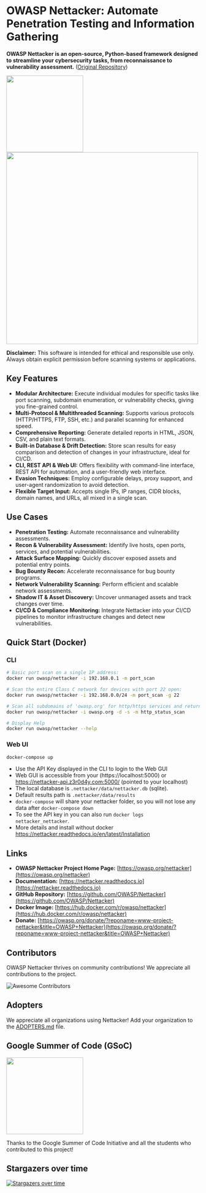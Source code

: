 # OWASP Nettacker: Automate Penetration Testing and Information Gathering

**OWASP Nettacker is an open-source, Python-based framework designed to streamline your cybersecurity tasks, from reconnaissance to vulnerability assessment.** ([Original Repository](https://github.com/OWASP/Nettacker))

<img src="https://raw.githubusercontent.com/OWASP/Nettacker/master/nettacker/web/static/img/owasp-nettacker.png" width="200"><img src="https://raw.githubusercontent.com/OWASP/Nettacker/master/nettacker/web/static/img/owasp.png" width="500">

**Disclaimer:** This software is intended for ethical and responsible use only. Always obtain explicit permission before scanning systems or applications.

## Key Features

*   **Modular Architecture:** Execute individual modules for specific tasks like port scanning, subdomain enumeration, or vulnerability checks, giving you fine-grained control.
*   **Multi-Protocol & Multithreaded Scanning:** Supports various protocols (HTTP/HTTPS, FTP, SSH, etc.) and parallel scanning for enhanced speed.
*   **Comprehensive Reporting:** Generate detailed reports in HTML, JSON, CSV, and plain text formats.
*   **Built-in Database & Drift Detection:**  Store scan results for easy comparison and detection of changes in your infrastructure, ideal for CI/CD.
*   **CLI, REST API & Web UI:** Offers flexibility with command-line interface, REST API for automation, and a user-friendly web interface.
*   **Evasion Techniques:** Employ configurable delays, proxy support, and user-agent randomization to avoid detection.
*   **Flexible Target Input:** Accepts single IPs, IP ranges, CIDR blocks, domain names, and URLs, all mixed in a single scan.

## Use Cases

*   **Penetration Testing:** Automate reconnaissance and vulnerability assessments.
*   **Recon & Vulnerability Assessment:** Identify live hosts, open ports, services, and potential vulnerabilities.
*   **Attack Surface Mapping:** Quickly discover exposed assets and potential entry points.
*   **Bug Bounty Recon:**  Accelerate reconnaissance for bug bounty programs.
*   **Network Vulnerability Scanning:** Perform efficient and scalable network assessments.
*   **Shadow IT & Asset Discovery:** Uncover unmanaged assets and track changes over time.
*   **CI/CD & Compliance Monitoring:** Integrate Nettacker into your CI/CD pipelines to monitor infrastructure changes and detect new vulnerabilities.

## Quick Start (Docker)

### CLI

```bash
# Basic port scan on a single IP address:
docker run owasp/nettacker -i 192.168.0.1 -m port_scan

# Scan the entire Class C network for devices with port 22 open:
docker run owasp/nettacker -i 192.168.0.0/24 -m port_scan -g 22

# Scan all subdomains of 'owasp.org' for http/https services and return HTTP status code
docker run owasp/nettacker -i owasp.org -d -s -m http_status_scan

# Display Help
docker run owasp/nettacker --help
```

### Web UI

```bash
docker-compose up
```
*   Use the API Key displayed in the CLI to login to the Web GUI
*   Web GUI is accessible from your (https://localhost:5000) or https://nettacker-api.z3r0d4y.com:5000/ (pointed to your localhost)
*   The local database is `.nettacker/data/nettacker.db` (sqlite).
*   Default results path is `.nettacker/data/results`
*   `docker-compose` will share your nettacker folder, so you will not lose any data after `docker-compose down`
*   To see the API key in you can also run `docker logs nettacker_nettacker`.
*   More details and install without docker https://nettacker.readthedocs.io/en/latest/Installation

##  Links

*   **OWASP Nettacker Project Home Page:** [https://owasp.org/nettacker](https://owasp.org/nettacker)
*   **Documentation:** [https://nettacker.readthedocs.io](https://nettacker.readthedocs.io)
*   **GitHub Repository:** [https://github.com/OWASP/Nettacker](https://github.com/OWASP/Nettacker)
*   **Docker Image:** [https://hub.docker.com/r/owasp/nettacker](https://hub.docker.com/r/owasp/nettacker)
*   **Donate:** [https://owasp.org/donate/?reponame=www-project-nettacker&title=OWASP+Nettacker](https://owasp.org/donate/?reponame=www-project-nettacker&title=OWASP+Nettacker)

## Contributors

OWASP Nettacker thrives on community contributions! We appreciate all contributions to the project.

![Awesome Contributors](https://contrib.rocks/image?repo=OWASP/Nettacker)

## Adopters

We appreciate all organizations using Nettacker! Add your organization to the [ADOPTERS.md](ADOPTERS.md) file.

## Google Summer of Code (GSoC)

<a href="https://summerofcode.withgoogle.com"><img src="https://betanews.com/wp-content/uploads/2016/03/vertical-GSoC-logo.jpg" width="200"></img></a>

Thanks to the Google Summer of Code Initiative and all the students who contributed to this project!

## Stargazers over time

[![Stargazers over time](https://starchart.cc/OWASP/Nettacker.svg)](https://starchart.cc/OWASP/Nettacker)